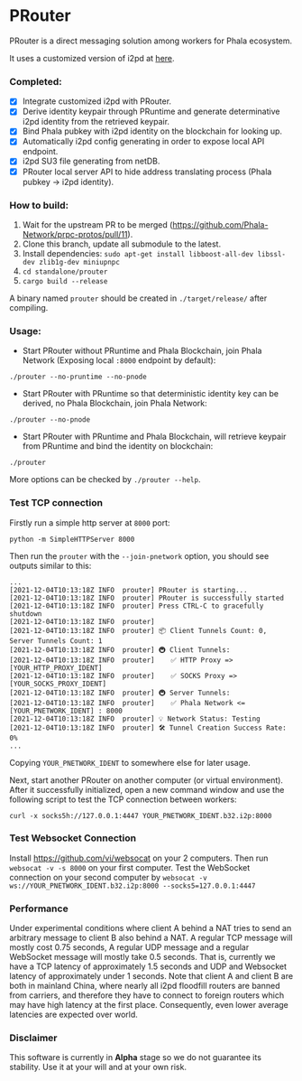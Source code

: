 PRouter
====

PRouter is a direct messaging solution among workers for Phala ecosystem.

It uses a customized version of i2pd at [here](https://github.com/Soptq/i2pd).

### Completed:
- [x] Integrate customized i2pd with PRouter.
- [x] Derive identity keypair through PRuntime and generate determinative i2pd identity from the retrieved keypair.
- [x] Bind Phala pubkey with i2pd identity on the blockchain for looking up.
- [x] Automatically i2pd config generating in order to expose local API endpoint.
- [x] i2pd SU3 file generating from netDB.
- [x] PRouter local server API to hide address translating process (Phala pubkey -> i2pd identity).

### How to build:
1. Wait for the upstream PR to be merged (https://github.com/Phala-Network/prpc-protos/pull/11).
2. Clone this branch, update all submodule to the latest.
3. Install dependencies: `sudo apt-get install libboost-all-dev libssl-dev zlib1g-dev miniupnpc`
4. `cd standalone/prouter`
5. `cargo build --release`

A binary named `prouter` should be created in `./target/release/` after compiling.

### Usage:
* Start PRouter without PRuntime and Phala Blockchain, join Phala Network (Exposing local `:8000` endpoint by default):
```
./prouter --no-pruntime --no-pnode
```

* Start PRouter with PRuntime so that deterministic identity key can be derived, no Phala Blockchain, join Phala Network:
```
./prouter --no-pnode
```

* Start PRouter with PRuntime and Phala Blockchain, will retrieve keypair from PRuntime and bind the identity on blockchain:
```
./prouter
```

More options can be checked by `./prouter --help`.

### Test TCP connection
Firstly run a simple http server at `8000` port:
```
python -m SimpleHTTPServer 8000
```
Then run the `prouter` with the `--join-pnetwork` option, you should see outputs similar to this:
```
...
[2021-12-04T10:13:18Z INFO  prouter] PRouter is starting...
[2021-12-04T10:13:18Z INFO  prouter] PRouter is successfully started
[2021-12-04T10:13:18Z INFO  prouter] Press CTRL-C to gracefully shutdown
[2021-12-04T10:13:18Z INFO  prouter]  
[2021-12-04T10:13:18Z INFO  prouter] 📦 Client Tunnels Count: 0, Server Tunnels Count: 1
[2021-12-04T10:13:18Z INFO  prouter] 🚇 Client Tunnels:
[2021-12-04T10:13:18Z INFO  prouter] 	✅ HTTP Proxy => [YOUR_HTTP_PROXY_IDENT]
[2021-12-04T10:13:18Z INFO  prouter] 	✅ SOCKS Proxy => [YOUR_SOCKS_PROXY_IDENT]
[2021-12-04T10:13:18Z INFO  prouter] 🚇 Server Tunnels:
[2021-12-04T10:13:18Z INFO  prouter] 	✅ Phala Network <= [YOUR_PNETWORK_IDENT] : 8000
[2021-12-04T10:13:18Z INFO  prouter] 💡 Network Status: Testing
[2021-12-04T10:13:18Z INFO  prouter] 🛠 Tunnel Creation Success Rate: 0%
...
```
Copying `YOUR_PNETWORK_IDENT` to somewhere else for later usage.

Next, start another PRouter on another computer (or virtual environment). After it successfully initialized, open a new command window and use the following script to test the TCP connection between workers:
```
curl -x socks5h://127.0.0.1:4447 YOUR_PNETWORK_IDENT.b32.i2p:8000
```

### Test Websocket Connection
Install https://github.com/vi/websocat on your 2 computers. Then run `websocat -v -s 8000` on your first computer. Test the WebSocket connection on your second computer by `websocat -v ws://YOUR_PNETWORK_IDENT.b32.i2p:8000 --socks5=127.0.0.1:4447`

### Performance
Under experimental conditions where client A behind a NAT tries to send an arbitrary message to client B also behind a NAT. A regular TCP message will mostly cost 0.75 seconds, A regular UDP message and a regular WebSocket message will mostly take 0.5 seconds. That is, currently we have a TCP latency of approximately 1.5 seconds and UDP and Websocket latency of approximately under 1 seconds. Note that client A and client B are both in mainland China, where nearly all i2pd floodfill routers are banned from carriers, and therefore they have to connect to foreign routers which may have high latency at the first place. Consequently, even lower average latencies are expected over world.

### Disclaimer
This software is currently in **Alpha** stage so we do not guarantee its stability. Use it at your will and at your own risk.
